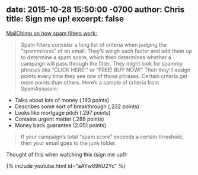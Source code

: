 date: 2015-10-28 15:50:00 -0700
author: Chris
title: Sign me up!
excerpt: false
----

[MailChimp on how spam filters work:](http://mailchimp.com/resources/guides/how-to-avoid-spam-filters/html/)

> Spam filters consider a long list of criteria when judging the “spamminess” of an email. They’ll weigh each factor and add them up to determine a spam score, which then determines whether a campaign will pass through the filter. They might look for spammy phrases like “CLICK HERE!” or “FREE! BUY NOW!” Then they'll assign points every time they see one of those phrases. Certain criteria get more points than others. Here’s a sample of criteria from SpamAssassin:
> 
+ Talks about lots of money (.193 points)
+ Describes some sort of breakthrough (.232 points)
+ Looks like mortgage pitch (.297 points)
+ Contains urgent matter (.288 points)
+ Money back guarantee (2.051 points)

> If your campaign’s total “spam score” exceeds a certain threshold, then your email goes to the junk folder.

Thought of this when watching this (sign me up!):

{% include youtube.html id="aAYw69hU2Yc" %}




